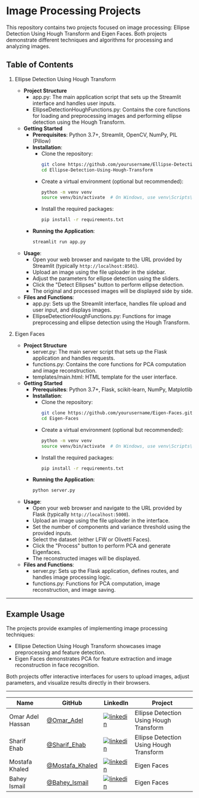 # Image Processing Projects

This repository contains two projects focused on image processing: Ellipse Detection Using Hough Transform and Eigen Faces. Both projects demonstrate different techniques and algorithms for processing and analyzing images.

## Table of Contents

1. Ellipse Detection Using Hough Transform
   - **Project Structure**
     - app.py: The main application script that sets up the Streamlit interface and handles user inputs.
     - EllipseDetectionHoughFunctions.py: Contains the core functions for loading and preprocessing images and performing ellipse detection using the Hough Transform.
   - **Getting Started**
     - **Prerequisites**: Python 3.7+, Streamlit, OpenCV, NumPy, PIL (Pillow)
     - **Installation**:
       - Clone the repository:
         ```bash
         git clone https://github.com/yourusername/Ellipse-Detection-Using-Hough-Transform.git
         cd Ellipse-Detection-Using-Hough-Transform
         ```
       - Create a virtual environment (optional but recommended):
         ```bash
         python -m venv venv
         source venv/bin/activate  # On Windows, use venv\Scripts\activate
         ```
       - Install the required packages:
         ```bash
         pip install -r requirements.txt
         ```
     - **Running the Application**:
       ```bash
       streamlit run app.py
       ```
   - **Usage**:
     - Open your web browser and navigate to the URL provided by Streamlit (typically `http://localhost:8501`).
     - Upload an image using the file uploader in the sidebar.
     - Adjust the parameters for ellipse detection using the sliders.
     - Click the "Detect Ellipses" button to perform ellipse detection.
     - The original and processed images will be displayed side by side.
   - **Files and Functions**:
     - app.py: Sets up the Streamlit interface, handles file upload and user input, and displays images.
     - EllipseDetectionHoughFunctions.py: Functions for image preprocessing and ellipse detection using the Hough Transform.

2. Eigen Faces
   - **Project Structure**
     - server.py: The main server script that sets up the Flask application and handles requests.
     - functions.py: Contains the core functions for PCA computation and image reconstruction.
     - templates/main.html: HTML template for the user interface.
   - **Getting Started**
     - **Prerequisites**: Python 3.7+, Flask, scikit-learn, NumPy, Matplotlib
     - **Installation**:
       - Clone the repository:
         ```bash
         git clone https://github.com/yourusername/Eigen-Faces.git
         cd Eigen-Faces
         ```
       - Create a virtual environment (optional but recommended):
         ```bash
         python -m venv venv
         source venv/bin/activate  # On Windows, use venv\Scripts\activate
         ```
       - Install the required packages:
         ```bash
         pip install -r requirements.txt
         ```
     - **Running the Application**:
       ```bash
       python server.py
       ```
   - **Usage**:
     - Open your web browser and navigate to the URL provided by Flask (typically `http://localhost:5000`).
     - Upload an image using the file uploader in the interface.
     - Set the number of components and variance threshold using the provided inputs.
     - Select the dataset (either LFW or Olivetti Faces).
     - Click the "Process" button to perform PCA and generate Eigenfaces.
     - The reconstructed images will be displayed.
   - **Files and Functions**:
     - server.py: Sets up the Flask application, defines routes, and handles image processing logic.
     - functions.py: Functions for PCA computation, image reconstruction, and image saving.

---

## Example Usage

The projects provide examples of implementing image processing techniques:
- Ellipse Detection Using Hough Transform showcases image preprocessing and feature detection.
- Eigen Faces demonstrates PCA for feature extraction and image reconstruction in face recognition.

Both projects offer interactive interfaces for users to upload images, adjust parameters, and visualize results directly in their browsers.

---

| Name | GitHub | LinkedIn | Project |
| ---- | ------ | -------- | -------- |
| Omar Adel Hassan | [@Omar_Adel](https://github.com/omar-adel1) | [![linkedin](https://img.shields.io/badge/linkedin-0A66C2?style=for-the-badge&logo=linkedin&logoColor=white)](https://www.linkedin.com/in/omar-adel-59b707231/) | Ellipse Detection Using Hough Transform |
| Sharif Ehab | [@Sharif_Ehab](https://github.com/SharifEhab) | [![linkedin](https://img.shields.io/badge/linkedin-0A66C2?style=for-the-badge&logo=linkedin&logoColor=white)](https://www.linkedin.com/in/sharif-elmasry-b167a3252/) | Ellipse Detection Using Hough Transform |
| Mostafa Khaled | [@Mostafa_Khaled](https://github.com/MostafaDarwish93) | [![linkedin](https://img.shields.io/badge/linkedin-0A66C2?style=for-the-badge&logo=linkedin&logoColor=white)](https://www.linkedin.com/in/mostafa-darwish-75a29225b/) | Eigen Faces |
| Bahey Ismail | [@Bahey_Ismail ](https://github.com/Bahey1200022) | [![linkedin](https://img.shields.io/badge/linkedin-0A66C2?style=for-the-badge&logo=linkedin&logoColor=white)](https://www.linkedin.com/in/bahey-ismail-1602431a4/) | Eigen Faces |
